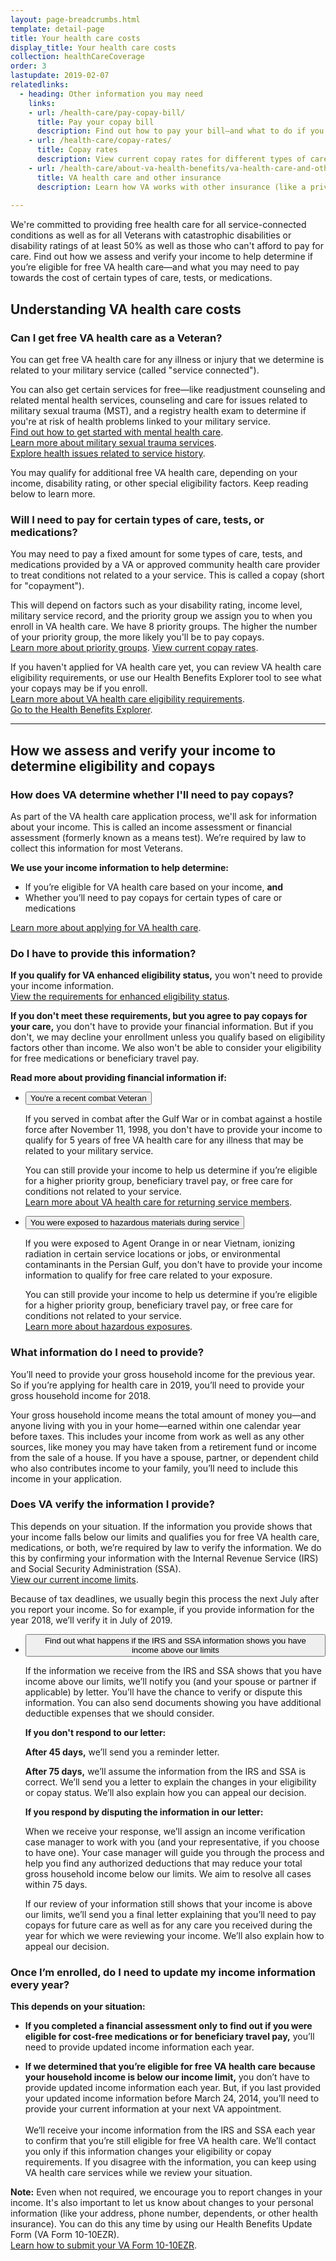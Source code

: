 ```yaml
---
layout: page-breadcrumbs.html
template: detail-page
title: Your health care costs
display_title: Your health care costs
collection: healthCareCoverage
order: 3
lastupdate: 2019-02-07
relatedlinks:
  - heading: Other information you may need
    links:
    - url: /health-care/pay-copay-bill/
      title: Pay your copay bill
      description: Find out how to pay your bill—and what to do if you're struggling to make your payments.
    - url: /health-care/copay-rates/
      title: Copay rates
      description: View current copay rates for different types of care, tests, and medications.
    - url: /health-care/about-va-health-benefits/va-health-care-and-other-insurance/
      title: VA health care and other insurance
      description: Learn how VA works with other insurance (like a private insurance plan, Medicare, Medicaid, or TRICARE).
      
---
```


<div class="va-introtext">

We're committed to providing free health care for all service-connected conditions as well as for all Veterans with catastrophic disabilities or disability ratings of at least 50% as well as those who can't afford to pay for care. Find out how we assess and verify your income to help determine if you’re eligible for free VA health care—and what you may need to pay towards the cost of certain types of care, tests, or medications.

</div>

<h2>Understanding VA health care costs</h2>

<div itemscope itemtype="http://schema.org/Question">
<h3 itemprop="name">Can I get free VA health care as a Veteran?</h3>
<div itemprop="acceptedAnswer" itemscope itemtype="http://schema.org/Answer">
<div itemprop="text">

You can get free VA health care for any illness or injury that we determine is related to your military service (called "service connected"). <br>

You can also get certain services for free—like readjustment counseling and related mental health services, counseling and care for issues related to military sexual trauma (MST), and a registry health exam to determine if you're at risk of health problems linked to your military service. <br>
[Find out how to get started with mental health care](/health-care/health-needs-conditions/mental-health/). <br>
[Learn more about military sexual trauma services](/health-care/health-needs-conditions/military-sexual-trauma/). <br>
[Explore health issues related to service history](/health-care/health-needs-conditions/health-issues-related-to-service-era/).

You may qualify for additional free VA health care, depending on your income, disability rating, or other special eligibility factors. Keep reading below to learn more.

</div>
</div>
</div>

<div itemscope itemtype="http://schema.org/Question">
<h3 itemprop="name">Will I need to pay for certain types of care, tests, or medications?</h3>
<div itemprop="acceptedAnswer" itemscope itemtype="http://schema.org/Answer">
<div itemprop="text">

You may need to pay a fixed amount for some types of care, tests, and medications provided by a VA or approved community health care provider to treat conditions not related to a your service. This is called a copay (short for "copayment"). 

This will depend on factors such as your disability rating, income level, military service record, and the priority group we assign you to when you enroll in VA health care. We have 8 priority groups. The higher the number of your priority group, the more likely you'll be to pay copays.<br>
[Learn more about priority groups](https://www.va.gov/HEALTHBENEFITS/resources/publications/hbco/hbco_enrollment_eligibility.asp).
[View current copay rates](/health-care/copay-rates/).

If you haven't applied for VA health care yet, you can review VA health care eligibility requirements, or use our Health Benefits Explorer tool to see what your copays may be if you enroll. <br>
[Learn more about VA health care eligibility requirements](/health-care/eligibility/).<br>
[Go to the Health Benefits Explorer]( http://hbexplorer.vacloud.us/).

</div>
</div>
</div>

------

<h2>How we assess and verify your income to determine eligibility and copays</h2>

<div itemscope itemtype="http://schema.org/Question">
<h3 itemprop="name">How does VA determine whether I'll need to pay copays?</h3>
<div itemprop="acceptedAnswer" itemscope itemtype="http://schema.org/Answer">
<div itemprop="text">

As part of the VA health care application process, we'll ask for information about your income. This is called an income assessment or financial assessment (formerly known as a means test). We’re required by law to collect this information for most Veterans. 

**We use your income information to help determine:**
- If you’re eligible for VA health care based on your income, **and**
- Whether you’ll need to pay copays for certain types of care or medications

[Learn more about applying for VA health care](/health-care/apply/).

</div>
</div>
</div>

<div itemscope itemtype="http://schema.org/Question">
<h3 itemprop="name">Do I have to provide this information?</h3>
<div itemprop="acceptedAnswer" itemscope itemtype="http://schema.org/Answer">
<div itemprop="text">

<b>If you qualify for VA enhanced eligibility status,</b> you won't need to provide your income information. <br>
[View the requirements for enhanced eligibility status](/health-care/eligibility/#enhanced).

<b>If you don't meet these requirements, but you agree to pay copays for your care,</b> you don't have to provide your financial information. But if you don't, we may decline your enrollment unless you qualify based on eligibility factors other than income. We also won't be able to consider your eligibility for free medications or beneficiary travel pay.

<b>Read more about providing financial information if:</b>

<div class="usa-accordion">
<ul class="usa-unstyled-list">
<li>
<button class="usa-button-unstyled usa-accordion-button" aria-controls="questions-combat">You're a recent combat Veteran</button>
<div id="questions-combat" class="usa-accordion-content">

If you served in combat after the Gulf War or in combat against a hostile force after November 11, 1998, you don't have to provide your income to qualify for 5 years of free VA health care for any illness that may be related to your military service.

You can still provide your income to help us determine if you’re eligible for a higher priority group, beneficiary travel pay, or free care for conditions not related to your service.<br>
<a href="https://www.va.gov/HEALTHBENEFITS/apply/returning_servicemembers.asp">Learn more about VA health care for returning service members</a>.

</div>
</li>
<li>
<button class="usa-button-unstyled usa-accordion-button" aria-controls="questions-hazards">You were exposed to hazardous materials during service</button>
<div id="questions-hazards" class="usa-accordion-content">

If you were exposed to Agent Orange in or near Vietnam, ionizing radiation in certain service locations or jobs, or environmental contaminants in the Persian Gulf, you don't have to provide your income information to qualify for free care related to your exposure. 

You can still provide your income to help us determine if you’re eligible for a higher priority group, beneficiary travel pay, or free care for conditions not related to your service. <br>
<a href="/disability/eligibility/hazardous-materials-exposure/">Learn more about hazardous exposures</a>.

</div>
</li>
</ul>
</div>

</div>
</div>
</div>

<div itemscope itemtype="http://schema.org/Question">
<h3 itemprop="name">What information do I need to provide?</h3>
<div itemprop="acceptedAnswer" itemscope itemtype="http://schema.org/Answer">
<div itemprop="text">

You’ll need to provide your gross household income for the previous year. So if you’re applying for health care in 2019, you’ll need to provide your gross household income for 2018.

Your gross household income means the total amount of money you—and anyone living with you in your home—earned within one calendar year before taxes. This includes your income from work as well as any other sources, like money you may have taken from a retirement fund or income from the sale of a house. If you have a spouse, partner, or dependent child who also contributes income to your family, you’ll need to include this income in your application.

</div>
</div>
</div>

<div itemscope itemtype="http://schema.org/Question">
<h3 itemprop="name">Does VA verify the information I provide?</h3>
<div itemprop="acceptedAnswer" itemscope itemtype="http://schema.org/Answer">
<div itemprop="text">

This depends on your situation. If the information you provide shows that your income falls below our limits and qualifies you for free VA health care, medications, or both, we’re required by law to verify the information. We do this by confirming your information with the Internal Revenue Service (IRS) and Social Security Administration (SSA). <br>
[View our current income limits]( http://nationalincomelimits.vaftl.us/).

Because of tax deadlines, we usually begin this process the next July after you report your income. So for example, if you provide information for the year 2018, we’ll verify it in July of 2019.

<div class="usa-accordion">
<ul class="usa-unstyled-list">
<li>
<button class="usa-button-unstyled usa-accordion-button" aria-controls="verification-process">Find out what happens if the IRS and SSA information shows you have income above our limits</button>
<div id="verification-process" class="usa-accordion-content">

If the information we receive from the IRS and SSA shows that you have income above our limits, we’ll notify you (and your spouse or partner if applicable) by letter. You’ll have the chance to verify or dispute this information. You can also send documents showing you have additional deductible expenses that we should consider. 

<b>If you don't respond to our letter:</b>

**After 45 days,** we’ll send you a reminder letter.

**After 75 days,** we’ll assume the information from the IRS and SSA is correct. We’ll send you a letter to explain the changes in your eligibility or copay status. We’ll also explain how you can appeal our decision.

<b>If you respond by disputing the information in our letter:</b>

When we receive your response, we’ll assign an income verification case manager to work with you (and your representative, if you choose to have one). Your case manager will guide you through the process and help you find any authorized deductions that may reduce your total gross household income below our limits. We aim to resolve all cases within 75 days.

If our review of your information still shows that your income is above our limits, we’ll send you a final letter explaining that you’ll need to pay copays for future care as well as for any care you received during the year for which we were reviewing your income. We’ll also explain how to appeal our decision.

</div>
</li>
</li>
</ul>
</div>

</div>
</div>
</div>

<div itemscope itemtype="http://schema.org/Question">
<h3 itemprop="name">Once I’m enrolled, do I need to update my income information every year?</h3>
<div itemprop="acceptedAnswer" itemscope itemtype="http://schema.org/Answer">
<div itemprop="text">

<b>This depends on your situation:</b>

- **If you completed a financial assessment only to find out if you were eligible for cost-free medications or for beneficiary travel pay,** you’ll need to provide updated income information each year.

- **If we determined that you’re eligible for free VA health care because your household income is below our income limit,** you don’t have to provide updated income information each year. But, if you last provided your updated income information before March 24, 2014, you’ll need to provide your current information at your next VA appointment. </br> </br>
We’ll receive your income information from the IRS and SSA each year to confirm that you’re still eligible for free VA health care. We’ll contact you only if this information changes your eligibility or copay requirements. If you disagree with the information, you can keep using VA health care services while we review your situation.

**Note:** Even when not required, we encourage you to report changes in your income. It's also important to let us know about changes to your personal information (like your address, phone number, dependents, or other health insurance). You can do this any time by using our Health Benefits Update Form (VA Form 10-10EZR). <br>
[Learn how to submit your VA Form 10-10EZR](/health-care/update-health-information/). 

</div>
</div>
</div>
</div>
